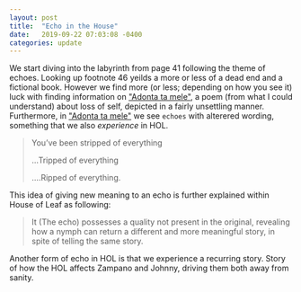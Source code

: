 ```yaml
---
layout: post
title:  "Echo in the House"
date:   2019-09-22 07:03:08 -0400
categories: update
---
```


We start diving into the labyrinth from page 41 following the theme of echoes. Looking up footnote 46 yeilds a more or less of a dead end and a fictional book. However we find more (or less; depending on how you see it) luck with finding information on ["Adonta ta mele"][Adonta ta mele], a poem (from what I could understand) about loss of self, depicted in a fairly unsettling manner. Furthermore, in ["Adonta ta mele"][Adonta ta mele] we see `echoes` with alterered wording, something that we also *experience* in HOL.


> You’ve been stripped of everything
>
> …Tripped of everything
>
> ….Ripped of everything.

This idea of giving new meaning to an echo is further explained within House of Leaf as following:

> It (The echo) possesses a quality not present in the original, revealing how a nymph can return a different and more meaningful story, in spite of telling the same story.

Another form of echo in HOL is that we experience a recurring story. Story of how the HOL affects Zampano and Johnny, driving them both away from sanity.


[Adonta ta mele]: https://allpoetry.com/poem/5982685--Adonta-Ta-Mele--by-ashtraytongue
